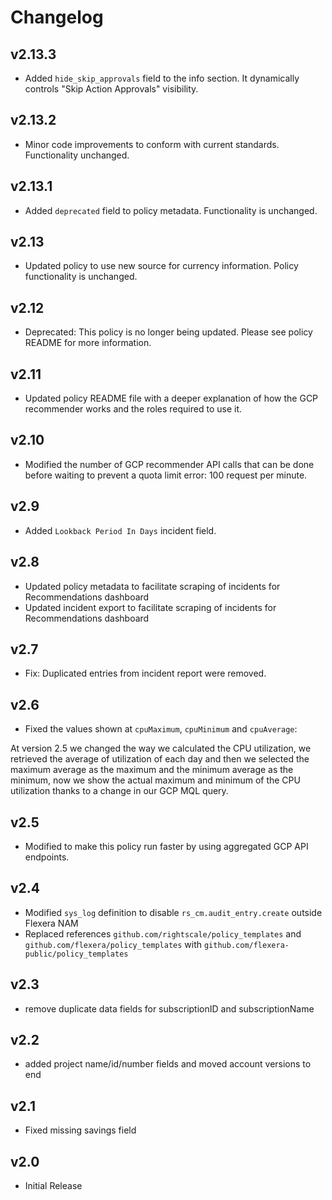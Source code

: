 # Changelog

## v2.13.3

- Added `hide_skip_approvals` field to the info section. It dynamically controls "Skip Action Approvals" visibility.

## v2.13.2

- Minor code improvements to conform with current standards. Functionality unchanged.

## v2.13.1

- Added `deprecated` field to policy metadata. Functionality is unchanged.

## v2.13

- Updated policy to use new source for currency information. Policy functionality is unchanged.

## v2.12

- Deprecated: This policy is no longer being updated. Please see policy README for more information.

## v2.11

- Updated policy README file with a deeper explanation of how the GCP recommender works and the roles required to use it.

## v2.10

- Modified the number of GCP recommender API calls that can be done before waiting to prevent a quota limit error: 100 request per minute.

## v2.9

- Added `Lookback Period In Days` incident field.

## v2.8

- Updated policy metadata to facilitate scraping of incidents for Recommendations dashboard
- Updated incident export to facilitate scraping of incidents for Recommendations dashboard

## v2.7

- Fix: Duplicated entries from incident report were removed.

## v2.6

- Fixed the values shown at `cpuMaximum`, `cpuMinimum` and `cpuAverage`:

At version 2.5 we changed the way we calculated the CPU utilization, we retrieved the average of utilization of each day and then we selected the maximum average as the maximum and the minimum average as the minimum, now we show the actual maximum and minimum of the CPU utilization thanks to a change in our GCP MQL query.

## v2.5

- Modified to make this policy run faster by using aggregated GCP API endpoints.

## v2.4

- Modified `sys_log` definition to disable `rs_cm.audit_entry.create` outside Flexera NAM
- Replaced references `github.com/rightscale/policy_templates` and `github.com/flexera/policy_templates` with `github.com/flexera-public/policy_templates`

## v2.3

- remove duplicate data fields for subscriptionID and subscriptionName

## v2.2

- added project name/id/number fields and moved account versions to end

## v2.1

- Fixed missing savings field

## v2.0

- Initial Release

